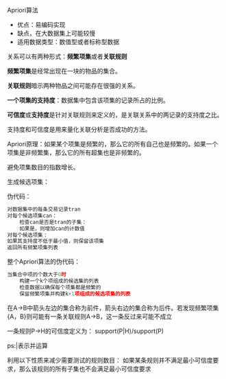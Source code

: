 Apriori算法

- 优点：易编码实现
- 缺点，在大数据集上可能较慢
- 适用数据类型：数值型或者标称型数据

关系可以有两种形式：**频繁项集**或者**关联规则**

**频繁项集**是经常出现在一块的物品的集合。

**关联规则**暗示两种物品之间可能存在很强的关系。

**一个项集的支持度**：数据集中包含该项集的记录所占的比例。

**可信度**或**支持度**是针对关联规则来定义的，是关联关系中的两记录的支持度之比。

支持度和可信度是用来量化关联分析是否成功的方法。



Apriori原理：如果某个项集是频繁的，那么它的所有自己也是频繁的。如果一个项集是非频繁集，那么它的所有超集也是非频繁的。

避免项集数目的指数增长。



生成候选项集：

伪代码：

```py
对数据集中的每条交易记录tran
对每个候选项集can：
	检查can是否是tran的子集：
	如果是，则增加can的计数值
对每个候选项集：
如果其支持度不低于最小值，则保留该项集
返回所有频繁项集列表
```

整个Apriori算法的伪代码：
```python
当集合中项的个数大于0时
    构建一个k个项组成的候选集的列表
    检查数据以确保每个项集都是频繁的
    保留频繁项集并构建k+1项组成的候选项集的列表
```

在A->B中箭头左边的集合称为前件，箭头右边的集合称为后件。若发现频繁项集{A，B}则可能有一条关联规则A->B，这一条反过来可能不成立

一条规则P->H的可信度定义为：
support(P|H)/support(P)

ps:|表示并运算

利用以下性质来减少需要测试的规则数目：
如果某条规则并不满足最小可信度要求，那么该规则的所有子集也不会满足最小可信度要求

